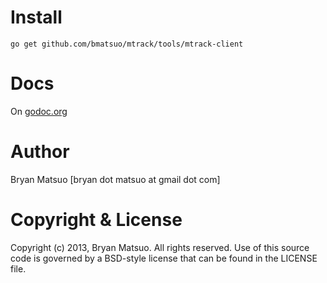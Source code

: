 [godoc.org]: http://godoc.org/github.com/bmatsuo/mtrack/tools/mtrack-client/ "godoc.org"

Install
=======

    go get github.com/bmatsuo/mtrack/tools/mtrack-client

Docs
====

On [godoc.org][]

Author
======

Bryan Matsuo [bryan dot matsuo at gmail dot com]

Copyright & License
===================

Copyright (c) 2013, Bryan Matsuo.
All rights reserved.
Use of this source code is governed by a BSD-style license that can be
found in the LICENSE file.
